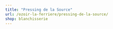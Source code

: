 ```yaml
---
title: "Pressing de la Source"
url: /ozoir-la-ferriere/pressing-de-la-source/
shop: blanchisserie
---
```

